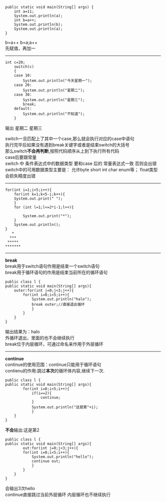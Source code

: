 	
	public static void main(String[] args) { 
		int a=11;  
		System.out.println(a);  
		int b=a++; 
		System.out.println(b); 
		System.out.println(a); 
	} 

b=a++ 
b=a;a++  
先赋值，再加一  
***
	int c=20;
		switch(c)
		{
		case 10:
			System.out.println("今天星期一");
		case 20:
			System.out.println("星期二");
		case 30:
			System.out.println("星期三");
			break;
		default:
			System.out.println("不知道");
		}  
		
输出  星期二  星期三

switch一旦匹配上了其中一个case,那么就会执行对应的case中语句  
执行完毕后如果没有遇到break关键字或者是结束switch的大括号  
那么switch**不会再判断**,按照代码顺序从上到下执行所有代码  
case后要跟常量  
switch 中 条件表达式中的数据类型
要和case 后的 常量表达式一致  否则会出错
switch中的可用数据类型主要是：
允许byte  short  int char enum等；
float类型会损失精度出错  


***

	for(int i=1;i<5;i++){
		for(int k=1;k<5-i;k++){
		System.out.print(" ");
		}
		for (int l=1;l<=2*i-1;l++){
			
			System.out.print("*");
		}
		System.out.println();
	}
	   *
	  ***
	 *****
	*******
	
***
**break**  
break用于switch语句作用是结束一个switch语句  
break用于循环语句的作用是结束当前所在的循环语句  

	public class l {
	public static void main(String[] args){
		outer:for(int j=0;j<3;j++){	
			for(int i=0;i<5;i++){
				System.out.println("halo");
				break outer;//直接退出循环
				}
			}
		}
	}  
输出结果为：halo  
外循环退出，里面的也不会继续执行  
break位于内层循环，可通过命名来作用于外层循环  
***
**continue**  
continue的使用范围：continue只能用于循环语句  
contienu的作用:跳过**本次**的循环体内容,继续下一次.  

	public class l {  
	public static void main(String[] args){  
			for(int i=0;i<5;i++){  
				if(i==2){  
					continue;  
				}  
				System.out.println("这是第"+i);  
				}  
		}  
	}  
**不会**输出:这是第2  

	public class l {  
	public static void main(String[] args){  
			out:for(int j=0;j<3;j++){  
			for(int i=0;i<5;i++){  
				System.out.println("hello");  
				continue out;  
				}  
			}  
		}  
	}

会输出3次hello  
continue直接跳过当前外层循环 内层循环也不继续执行  




	
	
